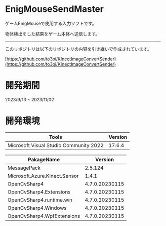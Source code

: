 # EnigMouseSendMaster
ゲームEnigMouseで使用する入力ソフトです。

物体検出をした結果をゲーム本体へ送信します。


---
このリポジトリは以下のリポジトリの内容を引き継いで作成されています。

[https://github.com/to3oi/KinectImageConvertSender](https://github.com/to3oi/KinectImageConvertSender) 


# 開発期間
2023/9/13 ~ 2023/11/02
# 開発環境
| Tools	                                  | Version | 
| --------------------------------------- | ------- | 
| Microsoft Visual Studio Community 2022  | 17.6.4  | 

| PakageName	                  | Version        | 
| ----------------------------- | -------------- | 
| MessagePack                   | 2.5.124        | 
| Microsoft.Azure.Kinect.Sensor | 1.4.1          | 
| OpenCvSharp4                  | 4.7.0.20230115 | 
| OpenCvSharp4.Extensions       | 4.7.0.20230115 | 
| OpenCvSharp4.runtime.win      | 4.7.0.20230115 | 
| OpenCvSharp4.Windows          | 4.7.0.20230115 | 
| OpenCvSharp4.WpfExtensions    | 4.7.0.20230115 | 
